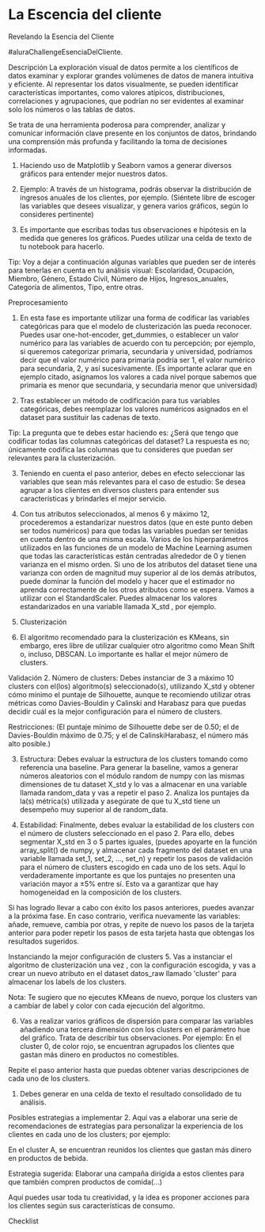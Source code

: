 # La Escencia del cliente
Revelando la Esencia del Cliente

#aluraChallengeEsenciaDelCliente.




Descripción
La exploración visual de datos permite a los científicos de datos examinar y explorar grandes volúmenes de datos de manera intuitiva y eficiente. Al representar los datos visualmente, se pueden identificar características importantes, como valores atípicos, distribuciones, correlaciones y agrupaciones, que podrían no ser evidentes al examinar solo los números o las tablas de datos.

Se trata de una herramienta poderosa para comprender, analizar y comunicar información clave presente en los conjuntos de datos, brindando una comprensión más profunda y facilitando la toma de decisiones informadas.

1. Haciendo uso de Matplotlib y Seaborn vamos a generar diversos gráficos para entender mejor nuestros datos.

2. Ejemplo: A través de un histograma, podrás observar la distribución de ingresos anuales de los clientes, por ejemplo. (Siéntete libre de escoger las variables que desees visualizar, y genera varios gráficos, según lo consideres pertinente)

3. Es importante que escribas todas tus observaciones e hipótesis en la medida que generes los gráficos. Puedes utilizar una celda de texto de tu notebook para hacerlo.

Tip: Voy a dejar a continuación algunas variables que pueden ser de interés para tenerlas en cuenta en tu análisis visual: Escolaridad, Ocupación, Miembro, Género, Estado Civil, Número de Hijos, Ingresos_anuales, Categoría de alimentos, Tipo, entre otras.

Preprocesamiento
1. En esta fase es importante utilizar una forma de codificar las variables categóricas para que el modelo de clusterización las pueda reconocer. Puedes usar one-hot-encoder, get_dummies, o establecer un valor numérico para las variables de acuerdo con tu percepción; por ejemplo, si queremos categorizar primaria, secundaria y universidad, podríamos decir que el valor numérico para primaria podría ser 1, el valor numérico para secundaria, 2, y así sucesivamente. (Es importante aclarar que en ejemplo citado, asignamos los valores a cada nivel porque sabemos que primaria es menor que secundaria, y secundaria menor que universidad)

2. Tras establecer un método de codificación para tus variables categóricas, debes reemplazar los valores numéricos asignados en el dataset para sustituir las cadenas de texto.

Tip: La pregunta que te debes estar haciendo es: ¿Será que tengo que codificar todas las columnas categóricas del dataset? La respuesta es no; únicamente codifica las columnas que tu consideres que puedan ser relevantes para la clusterización.

3. Teniendo en cuenta el paso anterior, debes en efecto seleccionar las variables que sean más relevantes para el caso de estudio: Se desea agrupar a los clientes en diversos clusters para entender sus características y brindarles el mejor servicio.

4. Con tus atributos seleccionados, al menos 6 y máximo 12, procederemos a estandarizar nuestros datos (que en este punto deben ser todos numéricos) para que todas las variables puedan ser tenidas en cuenta dentro de una misma escala. Varios de los hiperparámetros utilizados en las funciones de un modelo de Machine Learning asumen que todas las características están centradas alrededor de 0 y tienen varianza en el mismo orden. Si uno de los atributos del dataset tiene una varianza con orden de magnitud muy superior al de los demás atributos, puede dominar la función del modelo y hacer que el estimador no aprenda correctamente de los otros atributos como se espera. Vamos a utilizar con el StandardScaler. Puedes almacenar los valores estandarizados en una variable llamada X_std , por ejemplo.

5. Clusterización
1. El algoritmo recomendado para la clusterización es KMeans, sin embargo, eres libre de utilizar cualquier otro algoritmo como Mean Shift o, incluso, DBSCAN. Lo importante es hallar el mejor número de clusters.

Validación
2. Número de clusters: Debes instanciar de 3 a máximo 10 clusters con el(los) algoritmo(s) seleccionado(s), utilizando X_std y obtener cómo mínimo el puntaje de Silhouette, aunque te recomiendo utilizar otras métricas como Davies-Bouldin y Calinski and Harabasz para que puedas decidir cuál es la mejor configuración para el número de clusters.

Restricciones: (El puntaje mínimo de Silhouette debe ser de 0.50; el de Davies-Bouldin máximo de 0.75; y el de CalinskiHarabasz, el número más alto posible.)

3. Estructura: Debes evaluar la estructura de los clusters tomando como referencia una baseline. Para generar la baseline, vamos a generar números aleatorios con el módulo random de numpy con las mismas dimensiones de tu dataset X_std y lo vas a almacenar en una variable llamada random_data y vas a repetir el paso 2. Analiza los puntajes da la(s) métrica(s) utilizada y asegúrate de que tu X_std tiene un desempeño muy superior al de random_data.

4. Estabilidad: Finalmente, debes evaluar la estabilidad de los clusters con el número de clusters seleccionado en el paso 2. Para ello, debes segmentar X_std en 3 o 5 partes iguales, (puedes apoyarte en la función array_split() de numpy, y almacenar cada fragmento del dataset en una variable llamada set_1, set_2, ..., set_n) y repetir los pasos de validación para el número de clusters escogido en cada uno de los sets. Aquí lo verdaderamente importante es que los puntajes no presenten una variación mayor a ±5% entre sí. Esto va a garantizar que hay homogeneidad en la composición de los clusters.

Si has logrado llevar a cabo con éxito los pasos anteriores, puedes avanzar a la próxima fase. En caso contrario, verifica nuevamente las variables: añade, remueve, cambia por otras, y repite de nuevo los pasos de la tarjeta anterior para poder repetir los pasos de esta tarjeta hasta que obtengas los resultados sugeridos.

Instanciando la mejor configuración de clusters
5. Vas a instanciar el algoritmo de clusterización una vez , con la configuración escogida, y vas a crear un nuevo atributo en el dataset datos_raw llamado 'cluster' para almacenar los labels de los clusters.

Nota: Te sugiero que no ejecutes KMeans de nuevo, porque los clusters van a cambiar de label y color con cada ejecución del algoritmo.

6. Vas a realizar varios gráficos de dispersión para comparar las variables añadiendo una tercera dimensión con los clusters en el parámetro hue del gráfico. Trata de describir tus observaciones. Por ejemplo: En el cluster 0, de color rojo, se encuentran agrupados los clientes que gastan más dinero en productos no comestibles.

Repite el paso anterior hasta que puedas obtener varias descripciones de cada uno de los clusters.

1. Debes generar en una celda de texto el resultado consolidado de tu análisis.

Posibles estrategias a implementar
2. Aquí vas a elaborar una serie de recomendaciones de estrategias para personalizar la experiencia de los clientes en cada uno de los clusters; por ejemplo:

En el cluster A, se encuentran reunidos los clientes que gastan más dinero en productos de bebida.

Estrategia sugerida: Elaborar una campaña dirigida a estos clientes para que también compren productos de comida(…)

Aquí puedes usar toda tu creatividad, y la idea es proponer acciones para los clientes según sus características de consumo.

Checklist
